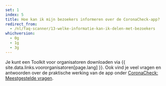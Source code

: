 ```yaml
---
set: 1
index: 5
title: Hoe kan ik mijn bezoekers informeren over de CoronaCheck-app?
redirect_from: 
  - /nl/faq-scanner/13-welke-informatie-kan-ik-delen-met-bezoekers
whichversion:
  - 0g
  - 1g
  - 3g
---
```

Je kunt een Toolkit voor organisatoren downloaden via {{ site.data.links.voororganisatoren[page.lang] }}. Ook vind je veel vragen en antwoorden over de praktische werking van de app onder [CoronaCheck: Meestgestelde vragen](/nl/faq).

